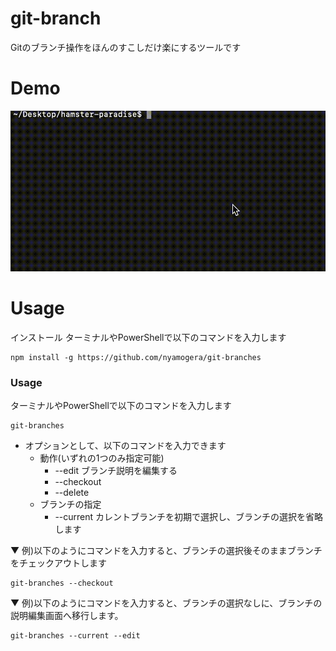 # git-branch

Gitのブランチ操作をほんのすこしだけ楽にするツールです

# Demo
![](./images/hamster-paradise.gif)

# Usage
インストール
ターミナルやPowerShellで以下のコマンドを入力します
```
npm install -g https://github.com/nyamogera/git-branches
```

### Usage
ターミナルやPowerShellで以下のコマンドを入力します
```
git-branches
```

* オプションとして、以下のコマンドを入力できます
  - 動作(いずれの1つのみ指定可能)
    - --edit     ブランチ説明を編集する
    - --checkout 
    - --delete
  - ブランチの指定
    - --current カレントブランチを初期で選択し、ブランチの選択を省略します

▼ 例)以下のようにコマンドを入力すると、ブランチの選択後そのままブランチをチェックアウトします
```
git-branches --checkout
```

▼ 例)以下のようにコマンドを入力すると、ブランチの選択なしに、ブランチの説明編集画面へ移行します。
```
git-branches --current --edit
```